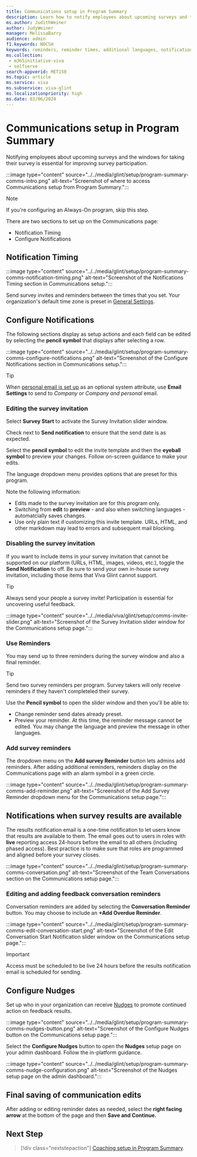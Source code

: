 ```yaml
---
title: Communications setup in Program Summary
description: Learn how to notify employees about upcoming surveys and the windows for taking surveys and having feedback conversations.
ms.author: JudithWeiner
author: JudyWeiner
manager: MelissaBarry
audience: admin
f1.keywords: NOCSH
keywords: reminders, reminder times, additional languages, notifications, survey invite, disable survey email, disable survey invite
ms.collection: 
 - m365initiative-viva
 - selfserve
search-appverid: MET150
ms.topic: article
ms.service: viva
ms.subservice: viva-glint
ms.localizationpriority: high
ms.date: 03/06/2024
---
```


# Communications setup in Program Summary

Notifying employees about upcoming surveys and the windows for taking their survey is essential for improving survey participation. 

:::image type="content" source="../../media/glint/setup/program-summary-comms-intro.png" alt-text="Screenshot of where to access Communications setup from Program Summary.":::

>[!NOTE]
> If you're configuring an Always-On program, skip this step.

There are two sections to set up on the Communications page:
- Notification Timing
- Configure Notifications

## Notification Timing

:::image type="content" source="../../media/glint/setup/program-summary-comms-notification-timing.png" alt-text="Screenshot of the Notifications Timing section in Communications setup.":::

Send survey invites and reminders between the times that you set. Your organization's default time zone is preset in [General Settings](https://go.microsoft.com/fwlink/?linkid=2230744).

## Configure Notifications

The following sections display as setup actions and each field can be edited by selecting the **pencil symbol** that displays after selecting a row.

:::image type="content" source="../../media/glint/setup/program-summary-comms-configure-notifications.png" alt-text="Screenshot of the Configure Notifications section in Communications setup.":::

>[!TIP]
>When [personal email is set up](https://go.microsoft.com/fwlink/?linkid=2247991) as an optional system attribute, use **Email Settings** to send to *Company* or *Company and personal* email.

### Editing the survey invitation

Select **Survey Start** to activate the Survey Invitation slider window.

Check next to **Send notification** to ensure that the send date is as expected.

Select the **pencil symbol** to edit the invite template and then the **eyeball symbol** to preview your changes. Follow on-screen guidance to make your edits.

The language dropdown menu provides options that are preset for this program.

Note the following information:
- Edits made to the survey invitation are for this program only.
- Switching from **edit** to **preview** - and also when switching languages - automatcially saves changes.
- Use only plain text if customizing this invite template. URLs, HTML, and other markdown may lead to errors and subsequent mail blocking.

### Disabling the survey invitation

If you want to include items in your survey invitation that cannot be supported on our platform (URLs, HTML, images, videos, etc.), toggle the **Send Notification** to off. Be sure to send your own in-house survey invitation, including those items that Viva Glint cannot support. 

> [!TIP]
> Always send your people a survey invite! Participation is essential for uncovering useful feedback.

:::image type="content" source="../../media/viva/glint/setup/comms-invite-slider.png" alt-text="Screenshot of the Survey Invitation slider window for the Communications setup page.":::

### Use Reminders

You may send up to three reminders during the survey window and also a final reminder.

>[!TIP]
>Send two survey reminders per program. Survey takers will only receive reminders if they haven't completeled their survey. 

Use the **Pencil symbol** to open the slider window and then you'll be able to:

- Change reminder send dates already preset.
- Preview your reminder. At this time, the reminder message cannot be edited. You may change the language and preview the message in other languages.

### Add survey reminders

The dropdown menu on the **Add survey Reminder** button lets admins add reminders. After adding additional reminders, reminders display on the Communications page with an alarm symbol in a green circle.

:::image type="content" source="../../media/glint/setup/program-summary-comms-add-reminder.png" alt-text="Screenshot of the Add Survey Reminder dropdown menu for the Communications setup page.":::

## Notifications when survey results are available

The results notification email is a one-time notification to let users know that results are available to them. The email goes out to users in roles with **live** reporting access 24-hours before the email to all others (including phased access). Best practice is to make sure that roles are programmed and aligned before your survey closes. 

:::image type="content" source="../../media/glint/setup/program-summary-comms-conversation.png" alt-text="Screenshot of the Team Conversations section on the Communications setup page.":::

### Editing and adding feedback conversation reminders

Conversation reminders are added by selecting the **Conversation Reminder** button. You may choose to include an **+Add Overdue Reminder**.

:::image type="content" source="../../media/glint/setup/program-summary-comms-edit-conversation-start.png" alt-text="Screenshot of the Edit Conversation Start Notification slider window on the Communications setup page.":::

> [!IMPORTANT]
> Access must be scheduled to be live 24 hours before the results notification email is scheduled for sending.

## Configure Nudges

Set up who in your organization can receive [Nudges](https://go.microsoft.com/fwlink/?linkid=2231015) to promote continued action on feedback results. 

:::image type="content" source="../../media/glint/setup/program-summary-comms-nudges-button.png" alt-text="Screenshot of the Configure Nudges button on the Communications setup page.":::

Select the **Configure Nudges** button to open the **Nudges** setup page on your admin dashboard. Follow the in-platform guidance.

:::image type="content" source="../../media/glint/setup/program-summary-comms-nudge-configuration.png" alt-text="Screenshot of the Nudges setup page on the admin dashboard.":::

## Final saving of communication edits 

After adding or editing reminder dates as needed, select the **right facing arrow** at the bottom of the page and then **Save and Continue.**

## Next Step

> [!div class="nextstepaction"]
> [Coaching setup in Program Summary](https://go.microsoft.com/fwlink/?linkid=2231416).
